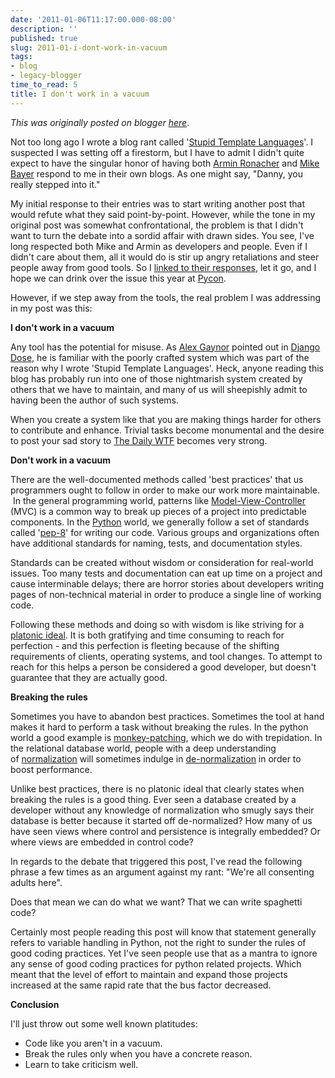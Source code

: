 ```yaml
---
date: '2011-01-06T11:17:00.000-08:00'
description: ''
published: true
slug: 2011-01-i-dont-work-in-vacuum
tags:
- blog
- legacy-blogger
time_to_read: 5
title: I don't work in a vacuum
---
```


*This was originally posted on blogger [here](https://pydanny.blogspot.com/2011/01/i-dont-work-in-vacuum.html)*.

Not too long ago I wrote a blog rant called '[Stupid Template Languages](https://pydanny.blogspot.com/2010/12/stupid-template-languages.html)'. I suspected I was setting off a firestorm, but I have to admit I didn't quite expect to have the singular honor of having both [Armin Ronacher](https://lucumr.pocoo.org/2010/12/5/not-so-stupid-template-languages/) and [Mike Bayer](https://techspot.zzzeek.org/2010/12/04/in-response-to-stupid-template-languages/) respond to me in their own blogs. As one might say, "Danny, you really stepped into it."

My initial response to their entries was to start writing another post that would refute what they said point-by-point. However, while the tone in my original post was somewhat confrontational, the problem is that I didn't want to turn the debate into a sordid affair with drawn sides. You see, I've long respected both Mike and Armin as developers and people. Even if I didn't care about them, all it would do is stir up angry retaliations and steer people away from good tools. So I [linked to their responses](https://pydanny.blogspot.com/2010/12/reactions-to-stupid-template-languages.html),&nbsp;let it go, and I hope we can drink over the issue this year at [Pycon](https://us.pycon.org/2011/home/).

However, if we step away from the tools, the real problem I was addressing in my post was this:

<b>I don't work in a vacuum</b>

Any tool has the potential for misuse. As [Alex Gaynor](https://alexgaynor.net/) pointed out in [Django Dose](https://djangodose.com/podcasts/community-catchup/episode/32/), he is familiar with the poorly crafted system which was part of the reason why I wrote 'Stupid Template Languages'. Heck, anyone reading this blog has probably run into one of those nightmarish system created by others that we have to maintain, and many of us will sheepishly admit to having been the author of such systems.

When you create a system like that you are making things harder for others to contribute and enhance. Trivial tasks become monumental and the desire to post your sad story to [The Daily WTF](https://thedailywtf.com/) becomes very strong.

<b>Don't work in a vacuum</b>

There are the well-documented methods called 'best practices' that us programmers ought to follow in order to make our work more maintainable. &nbsp;In the general programming world, patterns like [Model-View-Controller](https://en.wikipedia.org/wiki/Model%E2%80%93view%E2%80%93controller) (MVC) is a common way to break up pieces of a project into predictable components. In the [Python](https://python.org/) world, we generally follow a set of standards called '[pep-8](https://www.python.org/dev/peps/pep-0008/)' for writing our code. Various groups and organizations often have additional standards for naming, tests, and documentation styles.

Standards can be created without wisdom or consideration for real-world issues. Too many tests and documentation can eat up time on a project and cause interminable delays; there are horror stories about developers writing pages of non-technical material in order to produce a single line of working code.

Following these methods and doing so with wisdom is like striving for a [platonic ideal](https://en.wikipedia.org/wiki/Theory_of_forms). It is both gratifying and time consuming to reach for perfection - and this perfection is fleeting because of the shifting requirements of clients, operating systems, and tool changes. To attempt to reach for this helps a person be considered a good developer, but doesn't guarantee that they are actually good.

<b>Breaking the rules</b>

Sometimes you have to abandon best practices. Sometimes the tool at hand makes it hard to perform a task without breaking the rules. In the python world a good example is&nbsp;[monkey-patching](https://en.wikipedia.org/wiki/Monkey-patching), which we do with trepidation. In the relational database world, people with a deep understanding of&nbsp;[normalization](https://en.wikipedia.org/wiki/Database_normalization)&nbsp;will sometimes indulge in&nbsp;[de-normalization](https://en.wikipedia.org/wiki/Denormalization)&nbsp;in order to boost performance.

Unlike best practices, there is no platonic ideal that clearly states when breaking the rules is a good thing. Ever seen a database created by a developer without any knowledge of normalization who smugly says their database is better because it started off de-normalized? How many of us have seen views where control and persistence is integrally embedded? Or where views are embedded in control code?

In regards to the debate that triggered this post, I've read the following phrase a few times as an argument against my rant: "We're all consenting adults here".

Does that mean we can do what we want? That we can write spaghetti code?

Certainly most people reading this post will know that statement generally refers to variable handling in Python, not the right to sunder the rules of good coding practices. Yet I've seen people use that as a mantra to ignore any sense of good coding practices for python related projects. Which meant that the level of effort to maintain and expand those projects increased at the same rapid rate that the bus factor decreased.

<b>Conclusion</b>

I'll just throw out some well known platitudes:


- Code like you aren't in a vacuum.&nbsp;
- Break the rules only when you have a concrete reason.&nbsp;
- Learn to take criticism well.


